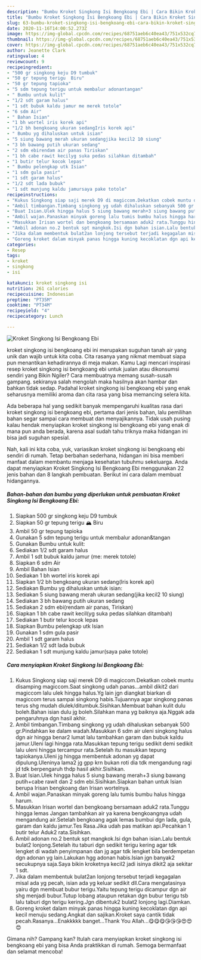 ```yaml
---
description: "Bumbu Kroket Singkong Isi Bengkoang Ebi | Cara Bikin Kroket Singkong Isi Bengkoang Ebi Yang Bisa Manjain Lidah"
title: "Bumbu Kroket Singkong Isi Bengkoang Ebi | Cara Bikin Kroket Singkong Isi Bengkoang Ebi Yang Bisa Manjain Lidah"
slug: 63-bumbu-kroket-singkong-isi-bengkoang-ebi-cara-bikin-kroket-singkong-isi-bengkoang-ebi-yang-bisa-manjain-lidah
date: 2020-11-16T14:00:52.273Z
image: https://img-global.cpcdn.com/recipes/68751aeb6c40ea43/751x532cq70/kroket-singkong-isi-bengkoang-ebi-foto-resep-utama.jpg
thumbnail: https://img-global.cpcdn.com/recipes/68751aeb6c40ea43/751x532cq70/kroket-singkong-isi-bengkoang-ebi-foto-resep-utama.jpg
cover: https://img-global.cpcdn.com/recipes/68751aeb6c40ea43/751x532cq70/kroket-singkong-isi-bengkoang-ebi-foto-resep-utama.jpg
author: Jeanette Clark
ratingvalue: 4
reviewcount: 9
recipeingredient:
- "500 gr singkong keju D9 tumbuk"
- "50 gr tepung terigu  Biru"
- "50 gr tepung tapioka"
- "5 sdm tepung terigu untuk membalur adonantangan"
- " Bumbu untuk kulit"
- "1/2 sdt garam halus"
- "1 sdt bubuk kaldu jamur me merek totole"
- "6 sdm Air"
- " Bahan Isian"
- "1 bh wortel iris korek api"
- "1/2 bh bengkoang ukuran sedangIris korek api"
- " Bumbu yg dihaluskan untuk isian"
- "5 siung bawang merah ukuran sedangjika kecil2 10 siung"
- "3 bh bawang putih ukuran sedang"
- "2 sdm ebirendam air panas Tiriskan"
- "1 bh cabe rawit kecilyg suka pedas silahkan ditambah"
- "1 butir telur kocok lepas"
- " Bumbu pelengkap utk Isian"
- "1 sdm gula pasir"
- "1 sdt garam halus"
- "1/2 sdt lada bubuk"
- "1 sdt munjung kaldu jamursaya pake totole"
recipeinstructions:
- "Kukus Singkong siap saji merek D9 di magiccom.Dekatkan cobek muntu disamping magiccom.Saat singkong udah panas...ambil dikit2 dari magiccom lalu ulek hingga halus.Yg lain jgn diangkat biarkan di magiccom terus sampai singkong habis.Tujuannya agar singkong panas terus shg mudah diulek/ditumbuk.Sisihkan.Membuat bahan kulit dulu boleh.Bahan isian dulu jg boleh.Silahkan mana yg baiknya aja.Nggak ada pengaruhnya dgn hasil akhir."
- "Ambil timbangan.Timbang singkong yg udah dihaluskan sebanyak 500 gr.Pindahkan ke dalam wadah.Masukkan 6 sdm air uleni singkong halus dgn air hingga benar2 lumat lalu tambahkan garam dan bubuk kaldu jamur.Uleni lagi hingga rata.Masukkan tepung terigu sedikit demi sedikit lalu uleni hingga tercampur rata.Setelah itu masukkan tepung tapiokanya.Uleni jg hingga membentuk adonan yg dapat dipulung.Uleninya lama2 jg gpp krn bukan roti dia tdk mengandung ragi jd tdk berpengaruh thdp hasil akhir.Sisihkan."
- "Buat Isian.Ulek hingga halus 5 siung bawang merah+3 siung bawang putih+cabe rawit dan 2 sdm ebi.Sisihkan.Siapkan bahan untuk Isian berupa Irisan bengkoang dan Irisan wortelnya."
- "Ambil wajan.Panaskan minyak goreng lalu tumis bumbu halus hingga harum."
- "Masukkan Irisan wortel dan bengkoang bersamaan aduk2 rata.Tunggu hingga lemas Jangan tambahkan air ya karena bengkoangnya udah mengandung air.Setelah bengkoang agak lemas bumbui dgn lada, gula, garam dan kaldu jamur.Tes Rasa.Jika udah pas matikan api.Pecahkan 1 butir telur Aduk2 rata.Sisihkan."
- "Ambil adonan no.2 bentuk spt mangkok.Isi dgn bahan isian.Lalu bentuk bulat2 lonjong.Setelah itu taburi dgn sedikit terigu kering agar tdk lengket di wadah penyimpanan dan jg agar tdk lengket bila berdempetan dgn adonan yg lain.Lakukan hgg adonan habis.Isian jgn banyak2 secukupnya saja.Saya bikin kroketnya kecil2 jadi isinya dikit2 aja sekitar 1 sdt."
- "Jika dalam membentuk bulat2an lonjong tersebut terjadi kegagalan misal ada yg pecah, isian ada yg keluar sedikit dll.Cara mengatasinya yairu dgn membuat bubur terigu.Yaitu tepung terigu dicampur dgn air shg menjadi bubur.Tutup lobang ataupun retakan dgn bubur terigu tsb lalu taburi dgn terigu kering.Jgn dibentuk2 bulat2 lonjong lagi.Diamkan."
- "Goreng kroket dalam minyak panas hingga kuning kecoklatan dgn api kecil menuju sedang.Angkat dan sajikan.Kroket saya cantik tidak pecah.Rasanya...Enakkkkk banget...Thank You Allah...😋😋😋😘😘😘😍😍😍"
categories:
- Resep
tags:
- kroket
- singkong
- isi

katakunci: kroket singkong isi 
nutrition: 261 calories
recipecuisine: Indonesian
preptime: "PT35M"
cooktime: "PT34M"
recipeyield: "4"
recipecategory: Lunch

---
```



![Kroket Singkong Isi Bengkoang Ebi](https://img-global.cpcdn.com/recipes/68751aeb6c40ea43/751x532cq70/kroket-singkong-isi-bengkoang-ebi-foto-resep-utama.jpg)


kroket singkong isi bengkoang ebi ini merupakan suguhan tanah air yang unik dan wajib untuk kita coba. Cita rasanya yang nikmat membuat siapa pun menantikan kehadirannya di meja makan.
Kamu Lagi mencari inspirasi resep kroket singkong isi bengkoang ebi untuk jualan atau dikonsumsi sendiri yang Bikin Ngiler? Cara membuatnya memang susah-susah gampang. sekiranya salah mengolah maka hasilnya akan hambar dan bahkan tidak sedap. Padahal kroket singkong isi bengkoang ebi yang enak seharusnya memiliki aroma dan cita rasa yang bisa memancing selera kita.



Ada beberapa hal yang sedikit banyak mempengaruhi kualitas rasa dari kroket singkong isi bengkoang ebi, pertama dari jenis bahan, lalu pemilihan bahan segar sampai cara membuat dan menyajikannya. Tidak usah pusing kalau hendak menyiapkan kroket singkong isi bengkoang ebi yang enak di mana pun anda berada, karena asal sudah tahu triknya maka hidangan ini bisa jadi suguhan spesial.


Nah, kali ini kita coba, yuk, variasikan kroket singkong isi bengkoang ebi sendiri di rumah. Tetap berbahan sederhana, hidangan ini bisa memberi manfaat dalam membantu menjaga kesehatan tubuhmu sekeluarga. Anda dapat menyiapkan Kroket Singkong Isi Bengkoang Ebi menggunakan 22 jenis bahan dan 8 langkah pembuatan. Berikut ini cara dalam membuat hidangannya.

<!--inarticleads1-->

##### Bahan-bahan dan bumbu yang diperlukan untuk pembuatan Kroket Singkong Isi Bengkoang Ebi:

1. Siapkan 500 gr singkong keju D9 tumbuk
1. Siapkan 50 gr tepung terigu 🏔 Biru
1. Ambil 50 gr tepung tapioka
1. Gunakan 5 sdm tepung terigu untuk membalur adonan&amp;tangan
1. Gunakan  Bumbu untuk kulit:
1. Sediakan 1/2 sdt garam halus
1. Ambil 1 sdt bubuk kaldu jamur (me: merek totole)
1. Siapkan 6 sdm Air
1. Ambil  Bahan Isian
1. Sediakan 1 bh wortel iris korek api
1. Siapkan 1/2 bh bengkoang ukuran sedang(Iris korek api)
1. Sediakan  Bumbu yg dihaluskan untuk isian:
1. Sediakan 5 siung bawang merah ukuran sedang(jika kecil2 10 siung)
1. Sediakan 3 bh bawang putih ukuran sedang
1. Sediakan 2 sdm ebi(rendam air panas, Tiriskan)
1. Siapkan 1 bh cabe rawit kecil(yg suka pedas silahkan ditambah)
1. Sediakan 1 butir telur kocok lepas
1. Siapkan  Bumbu pelengkap utk Isian
1. Gunakan 1 sdm gula pasir
1. Ambil 1 sdt garam halus
1. Sediakan 1/2 sdt lada bubuk
1. Sediakan 1 sdt munjung kaldu jamur(saya pake totole)




<!--inarticleads2-->

##### Cara menyiapkan Kroket Singkong Isi Bengkoang Ebi:

1. Kukus Singkong siap saji merek D9 di magiccom.Dekatkan cobek muntu disamping magiccom.Saat singkong udah panas...ambil dikit2 dari magiccom lalu ulek hingga halus.Yg lain jgn diangkat biarkan di magiccom terus sampai singkong habis.Tujuannya agar singkong panas terus shg mudah diulek/ditumbuk.Sisihkan.Membuat bahan kulit dulu boleh.Bahan isian dulu jg boleh.Silahkan mana yg baiknya aja.Nggak ada pengaruhnya dgn hasil akhir.
1. Ambil timbangan.Timbang singkong yg udah dihaluskan sebanyak 500 gr.Pindahkan ke dalam wadah.Masukkan 6 sdm air uleni singkong halus dgn air hingga benar2 lumat lalu tambahkan garam dan bubuk kaldu jamur.Uleni lagi hingga rata.Masukkan tepung terigu sedikit demi sedikit lalu uleni hingga tercampur rata.Setelah itu masukkan tepung tapiokanya.Uleni jg hingga membentuk adonan yg dapat dipulung.Uleninya lama2 jg gpp krn bukan roti dia tdk mengandung ragi jd tdk berpengaruh thdp hasil akhir.Sisihkan.
1. Buat Isian.Ulek hingga halus 5 siung bawang merah+3 siung bawang putih+cabe rawit dan 2 sdm ebi.Sisihkan.Siapkan bahan untuk Isian berupa Irisan bengkoang dan Irisan wortelnya.
1. Ambil wajan.Panaskan minyak goreng lalu tumis bumbu halus hingga harum.
1. Masukkan Irisan wortel dan bengkoang bersamaan aduk2 rata.Tunggu hingga lemas Jangan tambahkan air ya karena bengkoangnya udah mengandung air.Setelah bengkoang agak lemas bumbui dgn lada, gula, garam dan kaldu jamur.Tes Rasa.Jika udah pas matikan api.Pecahkan 1 butir telur Aduk2 rata.Sisihkan.
1. Ambil adonan no.2 bentuk spt mangkok.Isi dgn bahan isian.Lalu bentuk bulat2 lonjong.Setelah itu taburi dgn sedikit terigu kering agar tdk lengket di wadah penyimpanan dan jg agar tdk lengket bila berdempetan dgn adonan yg lain.Lakukan hgg adonan habis.Isian jgn banyak2 secukupnya saja.Saya bikin kroketnya kecil2 jadi isinya dikit2 aja sekitar 1 sdt.
1. Jika dalam membentuk bulat2an lonjong tersebut terjadi kegagalan misal ada yg pecah, isian ada yg keluar sedikit dll.Cara mengatasinya yairu dgn membuat bubur terigu.Yaitu tepung terigu dicampur dgn air shg menjadi bubur.Tutup lobang ataupun retakan dgn bubur terigu tsb lalu taburi dgn terigu kering.Jgn dibentuk2 bulat2 lonjong lagi.Diamkan.
1. Goreng kroket dalam minyak panas hingga kuning kecoklatan dgn api kecil menuju sedang.Angkat dan sajikan.Kroket saya cantik tidak pecah.Rasanya...Enakkkkk banget...Thank You Allah...😋😋😋😘😘😘😍😍😍




Gimana nih? Gampang kan? Itulah cara menyiapkan kroket singkong isi bengkoang ebi yang bisa Anda praktikkan di rumah. Semoga bermanfaat dan selamat mencoba!

